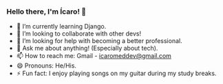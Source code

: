 ### Hello there, I'm Ícaro! 👋

- 🌱 I’m currently learning Django.
- 👯 I’m looking to collaborate with other devs!
- 🤔 I’m looking for help with becoming a better professional.
- 💬 Ask me about anything! (Especially about tech).
- 📫 How to reach me: Gmail - icaromeddev@gmail.com
- 😄 Pronouns: He/His.
- ⚡ Fun fact: I enjoy playing songs on my guitar during my study breaks.

